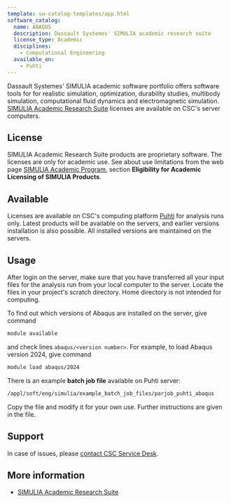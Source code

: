 ```yaml
---
template: sw-catalog-templates/app.html
software_catalog:
  name: ABAQUS
  description: Dassault Systemes' SIMULIA academic research suite
  license_type: Academic
  disciplines:
    - Computational Engineering
  available_on:
    - Puhti
---
```


Dassault Systemes' SIMULIA academic software portfolio offers software tools for for realistic simulation, optimization, durability studies, multibody simulation, computational fluid dynamics and electromagnetic simulation. [SIMULIA Academic Research Suite](https://www.3ds.com/products-services/simulia/academia/) licenses are available on CSC's server computers. 

## License

SIMULIA Academic Research Suite products are proprietary software. The licenses are only for academic use. See about use limitations from the web page [SIMULIA Academic Program](https://edu.3ds.com/en/software/simulia-academic), section **Eligibility for Academic Licensing of SIMULIA Products**.

## Available

Licenses are available on CSC's computing platform [Puhti](../computing/available-systems.md) for analysis runs only. Latest products will be available on the servers, and earlier versions installation is also possible.  All installed versions are maintained on the servers.

## Usage

After login on the server, make sure that you have transferred all your input files for the analysis run from your local computer to the server. Locate the files in your project's scratch directory. Home directory is not intended for computing.

To find out which versions of Abaqus are installed on the server, give command

```bash
module available
```

and check lines `abaqus/<version number>`. For example, to load Abaqus version 2024, give command

```bash
module load abaqus/2024
```

There is an example **batch job file** available on Puhti server:

```bash
/appl/soft/eng/simulia/example_batch_job_files/parjob_puhti_abaqus
```

Copy the file and modify it for your own use. Further instructions are given in the file.

## Support

In case of issues, please [contact CSC Service Desk](../support/contact.md).

## More information

* [SIMULIA Academic Research Suite](https://www.3ds.com/products-services/simulia/academia/)
